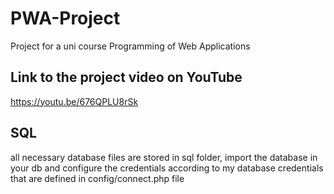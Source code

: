 # PWA-Project
Project for a uni course Programming of Web Applications

## Link to the project video on YouTube
https://youtu.be/676QPLU8rSk

## SQL 
all necessary database files are stored in sql folder, import the database in your db and configure the credentials according to my database credentials that are defined in config/connect.php file
